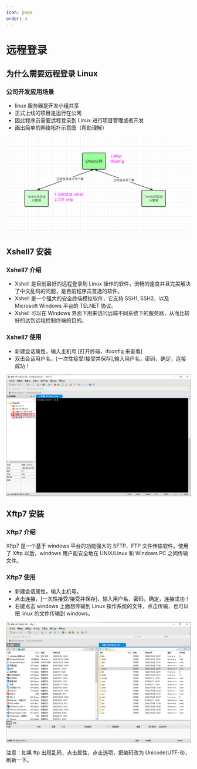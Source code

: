 ```yaml
---
icon: page
order: 4
---
```

# 远程登录

## 为什么需要远程登录 Linux

### 公司开发应用场景

-   linux 服务器是开发小组共享
-   正式上线的项目是运行在公网
-   因此程序员需要远程登录到 Linux 进行项目管理或者开发
-   画出简单的网络拓扑示意图（帮助理解）

![image-20230416194451935](./assets/image-20230416194451935.png)

## Xshell7 安装

### Xshell7 介绍

-   Xshell 是目前最好的远程登录到 Linux 操作的软件，流畅的速度并且完美解决了中文乱码的问题，是目前程序员首选的软件。
-   Xshell 是一个强大的安全终端模拟软件，它支持 SSH1, SSH2，以及 Microsoft Windows 平台的 TELNET 协议。
-   Xshell 可以在 Windows 界面下用来访问远端不同系统下的服务器，从而比较好的达到远程控制终端的目的。

### Xshell7 使用

-   新建会话属性，输入主机号 [打开终端，ifconfig 来查看]
-   双击会话用户名，[一次性接受/接受并保存],输入用户名，密码，确定，连接成功！

![image-20230416194455969](./assets/image-20230416194455969.png)

## Xftp7 安装

### Xftp7 介绍

Xftp7 是一个基于 windows 平台的功能强大的 SFTP、FTP 文件传输软件。使用了 Xftp 以后，windows 用户能安全地在 UNIX/Linux 和 Windows PC 之间传输文件。

### Xftp7 使用

-   新建会话属性，输入主机号。
-   点击连接，[一次性接受/接受并保存]，输入用户名，密码，确定，连接成功！
-   右键点击 windows 上面想传输到 Linux 操作系统的文件，点击传输，也可以把 linux 的文件传输到 windows。

![image-20230416194459193](./assets/image-20230416194459193.png)

注意：如果 ftp 出现乱码，点击属性，点击选项，把编码改为 Unicode(UTF-8)，刷新一下。
